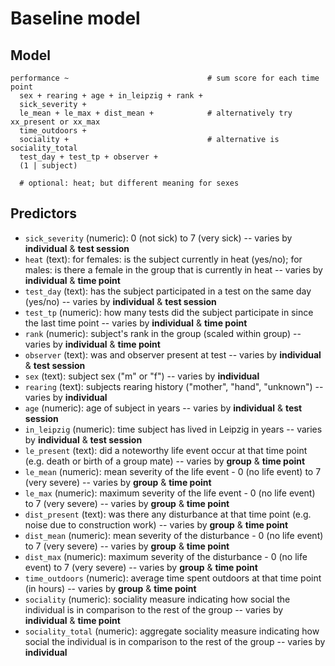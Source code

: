# Baseline model

## Model

    performance ~                               # sum score for each time point
      sex + rearing + age + in_leipzig + rank +   
      sick_severity +                             
      le_mean + le_max + dist_mean +            # alternatively try xx_present or xx_max
      time_outdoors + 
      sociality +                               # alternative is sociality_total
      test_day + test_tp + observer +
      (1 | subject)
      
      # optional: heat; but different meaning for sexes

## Predictors

-   `sick_severity` (numeric): 0 (not sick) to 7 (very sick) -- varies by **individual** & **test session**
-   `heat` (text): for females: is the subject currently in heat (yes/no); for males: is there a female in the group that is currently in heat -- varies by **individual** & **time point**
-   `test_day` (text): has the subject participated in a test on the same day (yes/no) -- varies by **individual** & **test session**
-   `test_tp` (numeric): how many tests did the subject participate in since the last time point -- varies by **individual** & **time point**
-   `rank` (numeric): subject's rank in the group (scaled within group) -- varies by **individual** & **time point**
-   `observer` (text): was and observer present at test -- varies by **individual** & **test session** <!-- * `keeper` (text): name of the animal keeper -- varies by **group** & **test session** -->
-   `sex` (text): subject sex ("m" or "f") -- varies by **individual**
-   `rearing` (text): subjects rearing history ("mother", "hand", "unknown") -- varies by **individual**
-   `age` (numeric): age of subject in years -- varies by **individual** & **test session**
-   `in_leipzig` (numeric): time subject has lived in Leipzig in years -- varies by **individual** & **test session**
-   `le_present` (text): did a noteworthy life event occur at that time point (e.g. death or birth of a group mate) -- varies by **group** & **time point**
-   `le_mean` (numeric): mean severity of the life event - 0 (no life event) to 7 (very severe) -- varies by **group** & **time point**
-   `le_max` (numeric): maximum severity of the life event - 0 (no life event) to 7 (very severe) -- varies by **group** & **time point**
-   `dist_present` (text): was there any disturbance at that time point (e.g. noise due to construction work) -- varies by **group** & **time point**
-   `dist_mean` (numeric): mean severity of the disturbance - 0 (no life event) to 7 (very severe) -- varies by **group** & **time point**
-   `dist_max` (numeric): maximum severity of the disturbance - 0 (no life event) to 7 (very severe) -- varies by **group** & **time point**
-   `time_outdoors` (numeric): average time spent outdoors at that time point (in hours) -- varies by **group** & **time point**
-   `sociality` (numeric): sociality measure indicating how social the individual is in comparison to the rest of the group -- varies by **individual** & **time point**
-   `sociality_total` (numeric): aggregate sociality measure indicating how social the individual is in comparison to the rest of the group -- varies by **individual**
